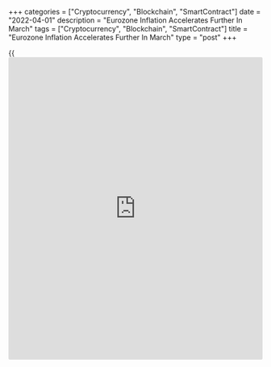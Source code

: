 +++
categories = ["Cryptocurrency", "Blockchain", "SmartContract"]
date = "2022-04-01"
description = "Eurozone Inflation Accelerates Further In March"
tags = ["Cryptocurrency", "Blockchain", "SmartContract"]
title = "Eurozone Inflation Accelerates Further In March"
type = "post"
+++

{{<iframe id="large-banner" src="https://www.bounty.group/#slide=7.0" width="100%" height="600" scrolling="no" style="border: 0px solid rgb(216, 221, 230); border-radius: 3px;">}}

Eurozone inflation accelerated further to a new record high in March,
flash data from Eurostat showed on Friday.

Inflation rose to 7.5 percent from 5.9 percent in February. The rate was
also above the economists' forecast of 6.6 percent.

Core inflation that excludes energy, food, alcohol and tobacco, advanced
to 3.0 percent from 2.7 percent. Economists had forecast an annual rate
of 3.1 percent.

On a monthly basis, the harmonized index of consumer prices gained 2.5
percent in March. Final data is due on April 21.

Among the main components, energy posted the biggest annual increase of
44.7 percent. Food, alcohol and tobacco prices grew 5.0 percent and
prices of non-energy industrial goods climbed 3.4 percent. Cost of
services moved up 2.7 percent.

For comments and feedback [contact](https://www.playgroundfx.com/contact/): editorial@rtt[news](https://www.letsplayfx.com/blog/forex-news-website/).com

[Economic News][1]

 **What parts of the world are seeing the best (and worst) economic
performances lately? Click[here][2] to check out our [Econ Scorecard][2]
and find out! See up-to-the-moment [ranking](https://www.playgroundfx.com/blog/crypto-exchange-ranking/)s for the best and worst
performers in [GDP][2], [unemployment rate][3], [inflation][4] and much
more.**

   1. www.rtt[news](https://www.letsplayfx.com/blog/forex-news-website/).com/Content/EconomicNews.aspx
   2. www.rtt[news](https://www.letsplayfx.com/blog/forex-news-website/).com/economic-scorecard/world-rank/GDP/highest-performance.aspx
   3. www.rtt[news](https://www.letsplayfx.com/blog/forex-news-website/).com/economic-scorecard/world-rank/unemployment-rate/lowest-performance.aspx
   4. www.rtt[news](https://www.letsplayfx.com/blog/forex-news-website/).com/economic-scorecard/world-rank/CPI/highest-performance.aspx
